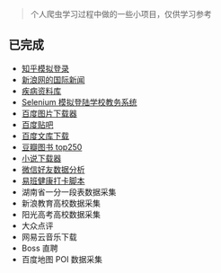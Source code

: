 >  个人爬虫学习过程中做的一些小项目，仅供学习参考

## 已完成

- [知乎模拟登录](https://github.com/wwt2048/Python3WebSpider/tree/master/zhihu)
- [新浪网的国际新闻](https://github.com/wwt2048/Python3WebSpider/tree/master/sina)
- [疾病资料库](https://github.com/wwt2048/Python3WebSpider/tree/master/DiseaseDatabase)
- [Selenium 模拟登陆学校教务系统](https://github.com/wwt2048/Python3WebSpider/tree/master/Selenium-use/CSUST)
- [百度图片下载器](https://github.com/wwt2048/Python3WebSpider/tree/master/baidu/baidupic)
- [百度贴吧](https://github.com/wwt2048/Python3WebSpider/tree/master/baidu/baidutieba)
- [百度文库下载](https://github.com/wwt2048/Python3WebSpider/tree/master/baidu/baiduwenku)
- [豆瓣图书 top250](https://github.com/wwt2048/Python3WebSpider/tree/master/doubanbook)
- [小说下载器](https://github.com/wwt2048/Python3WebSpider/tree/master/novel)
- [微信好友数据分析](https://github.com/wwt2048/Python3WebSpider/tree/master/wx/TypeInfo)
- [易班健康打卡脚本](https://github.com/WadeStack/yiban)
- 湖南省一分一段表数据采集
- 新浪教育高校数据采集
- 阳光高考高校数据采集
- 大众点评
- 网易云音乐下载
- Boss 直聘
- 百度地图 POI 数据采集

